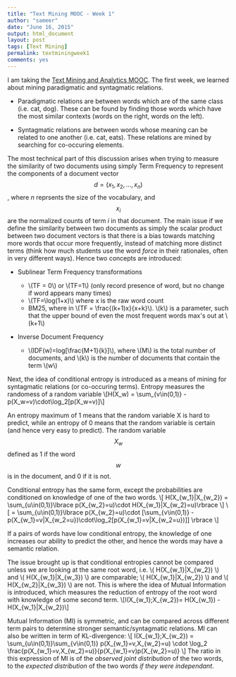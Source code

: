 ```yaml
---
title: "Text Mining MOOC - Week 1"
author: "sameer"
date: "June 16, 2015"
output: html_document
layout: post
tags: [Text Mining]
permalink: textminingweek1
comments: yes
---
```


I am taking the [Text Mining and Analytics MOOC](https://www.coursera.org/course/textanalytics). The first week, we learned about mining paradigmatic and syntagmatic relations.

- Paradigmatic relations are between words which are of the same class (i.e. cat, dog). These can be found by finding those words which have the most similar contexts (words on the right, words on the left).

- Syntagmatic relations are between words whose meaning can be related to one another (i.e. cat, eats). These relations are mined by searching for co-occuring elements.  

The most technical part of this discussion arises when trying to measure the similarity of two documents using simply Term Frequency to represent the components of a document vector $$d = (x_1,x_2,\dots,x_n)$$, where _n_ reprsents the size of the vocabulary, and $$x_i$$ are the normalized counts of term _i_ in that document. The main issue if we define the similarity between two documents as simply the scalar product between two document vectors is that
there is a bias towards matching more words that occur more frequently, instead of matching more distinct terms (think how much students use the word _force_ in their rationales, often in very different ways). Hence two concepts are introduced:

- Sublinear Term Frequency transformations  
  + \\(TF = 0\\) or \\(TF=1\\) (only record presence of word, but no change if word appears many times)
  + \\(TF=\log(1+x)\\) where x is the raw word count
  + BM25, where in \\(TF = \frac{(k+1)x}{x+k}\\). \\(k\\) is a parameter, such that the upper bound of even the most frequent words max's out at \\(k+1\\)
  
- Inverse Document Frequency  
  + \\(IDF(w)=log[\frac{M+1}{k}]\\), where \\(M\\) is the total number of documents, and \\(k\\) is the number of documents that contain the term \\(w\\)
 
Next, the idea of conditional entropy is introduced as a means of mining for syntagmatic relations (or co-occuring terms). Entropy measures the randomess of a random variable
\\[H(X_w) = \sum_{v\in(0,1)} -p(X_w=v)\cdot\log_2[p(X_w=v)]\\]

An entropy maximum of 1 means that the random variable X is hard to predict, while an entropy of 0 means that the random variable is certain (and hence very easy to predict). The random variable $$X_w$$ defined as 1 if the word $$w$$ is in the document, and 0 if it is not.

Conditional entropy has the same form, except the probabilities are conditioned on knowledge of one of the two words. 
\\[ H(X_{w_1}|X_{w_2}) = \sum_{u\in(0,1)}\lbrace p(X_{w_2}=u)\cdot H(X_{w_1}|X_{w_2}=u)\rbrace \\]
\\[ = \sum_{u\in(0,1)}\lbrace p(X_{w_2}=u)\cdot [\sum_{v\in(0,1)} -p(X_{w_1}=v|X_{w_2=u})\cdot\log_2[p(X_{w_1}=v|X_{w_2=u})]] \rbrace \\]

If a pairs of words have low conditional entropy, the knowledge of one increases our ability to predict the other, and hence the words may have a semantic relation.  

The issue brought up is that conditional entropies cannot be compared unless we are looking at the same root word, i.e. 
\\( H(X_{w_1}|X_{w_2}) \\)
and 
\\( H(X_{w_1}|X_{w_3}) \\)
are comparable; 
\\( H(X_{w_1}|X_{w_2}) \\)
and 
\\( H(X_{w_2}|X_{w_3}) \\)
are not.
This is where the idea of Mutual Information is introduced, which measures the reduction of entropy of the root word with knowledge of some second term. 
\\[I(X_{w_1};X_{w_2})= H(X_{w_1}) - H(X_{w_1}|X_{w_2})\\]

Mutual Information (MI) is symmetric, and can be compared across different term pairs to determine stronger semantic/syntagmatic relations. MI can also be written in term of KL-divergence:
\\[ I(X_{w_1};X_{w_2}) = \sum_{u\in(0,1)}\sum_{v\in(0,1)} p(X_{w_1}=v,X_{w_2}=u) \cdot
\log_2 \frac{p(X_{w_1}=v,X_{w_2}=u)}{p(X_{w_1}=v)p(X_{w_2}=u)}
\\]
The ratio in this expression of MI is of the _observed joint distribution_ of the two words, to the _expected distribution_ of the two words _if they were independant_.
